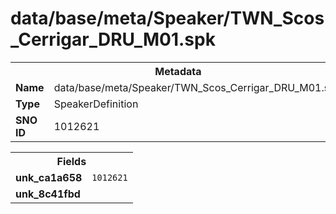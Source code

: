 <h1>data/base/meta/Speaker/TWN_Scos_Cerrigar_DRU_M01.spk</h1><table><tr><th colspan="100%">Metadata</th></tr><tr><td><b>Name</b></td><td>data/base/meta/Speaker/TWN_Scos_Cerrigar_DRU_M01.spk</td></tr><tr><td><b>Type</b></td><td>SpeakerDefinition</td></tr><tr><td><b>SNO ID</b></td><td>1012621</td></tr></table>

<table><tr><th colspan="100%">Fields</th></tr><tr><td><b>unk_ca1a658</b></td><td><code>1012621</code></td></tr><tr><td><b>unk_8c41fbd</b></td><td></td></tr></table>

